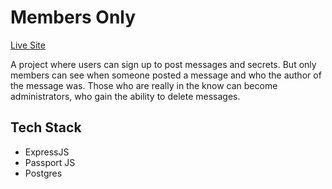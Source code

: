 # Members Only

[Live Site](https://tin-berry-sprout.glitch.me/clubhouse)

A project where users can sign up to post messages and secrets. But only members can see when someone posted a message and who the author of the message was. Those who are really in the know can become administrators, who gain the ability to delete messages.

## Tech Stack

- ExpressJS
- Passport JS
- Postgres
